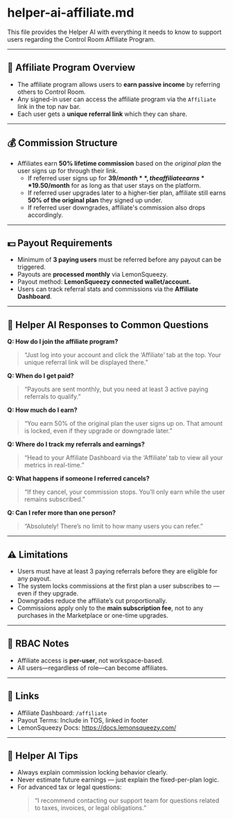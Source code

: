 # helper-ai-affiliate.md

This file provides the Helper AI with everything it needs to know to support users regarding the Control Room Affiliate Program.

---

## 🤝 Affiliate Program Overview

- The affiliate program allows users to **earn passive income** by referring others to Control Room.
- Any signed-in user can access the affiliate program via the `Affiliate` link in the top nav bar.
- Each user gets a **unique referral link** which they can share.

---

## 💰 Commission Structure

- Affiliates earn **50% lifetime commission** based on the *original plan* the user signs up for through their link.
  - If referred user signs up for **$39/month**, the affiliate earns **$19.50/month** for as long as that user stays on the platform.
  - If referred user upgrades later to a higher-tier plan, affiliate still earns **50% of the original plan** they signed up under.
  - If referred user downgrades, affiliate's commission also drops accordingly.

---

## 💵 Payout Requirements

- Minimum of **3 paying users** must be referred before any payout can be triggered.
- Payouts are **processed monthly** via LemonSqueezy.
- Payout method: **LemonSqueezy connected wallet/account.**
- Users can track referral stats and commissions via the **Affiliate Dashboard**.

---

## 🧠 Helper AI Responses to Common Questions

**Q: How do I join the affiliate program?**  
> “Just log into your account and click the ‘Affiliate’ tab at the top. Your unique referral link will be displayed there.”

**Q: When do I get paid?**  
> “Payouts are sent monthly, but you need at least 3 active paying referrals to qualify.”

**Q: How much do I earn?**  
> “You earn 50% of the original plan the user signs up on. That amount is locked, even if they upgrade or downgrade later.”

**Q: Where do I track my referrals and earnings?**  
> “Head to your Affiliate Dashboard via the ‘Affiliate’ tab to view all your metrics in real-time.”

**Q: What happens if someone I referred cancels?**  
> “If they cancel, your commission stops. You’ll only earn while the user remains subscribed.”

**Q: Can I refer more than one person?**  
> “Absolutely! There’s no limit to how many users you can refer.”

---

## ⚠️ Limitations

- Users must have at least 3 paying referrals before they are eligible for any payout.
- The system locks commissions at the first plan a user subscribes to — even if they upgrade.
- Downgrades reduce the affiliate’s cut proportionally.
- Commissions apply only to the **main subscription fee**, not to any purchases in the Marketplace or one-time upgrades.

---

## 🔐 RBAC Notes

- Affiliate access is **per-user**, not workspace-based.
- All users—regardless of role—can become affiliates.

---

## 🔗 Links

- Affiliate Dashboard: `/affiliate`
- Payout Terms: Include in TOS, linked in footer
- LemonSqueezy Docs: https://docs.lemonsqueezy.com/

---

## 🧠 Helper AI Tips

- Always explain commission locking behavior clearly.
- Never estimate future earnings — just explain the fixed-per-plan logic.
- For advanced tax or legal questions:
  > “I recommend contacting our support team for questions related to taxes, invoices, or legal obligations.”